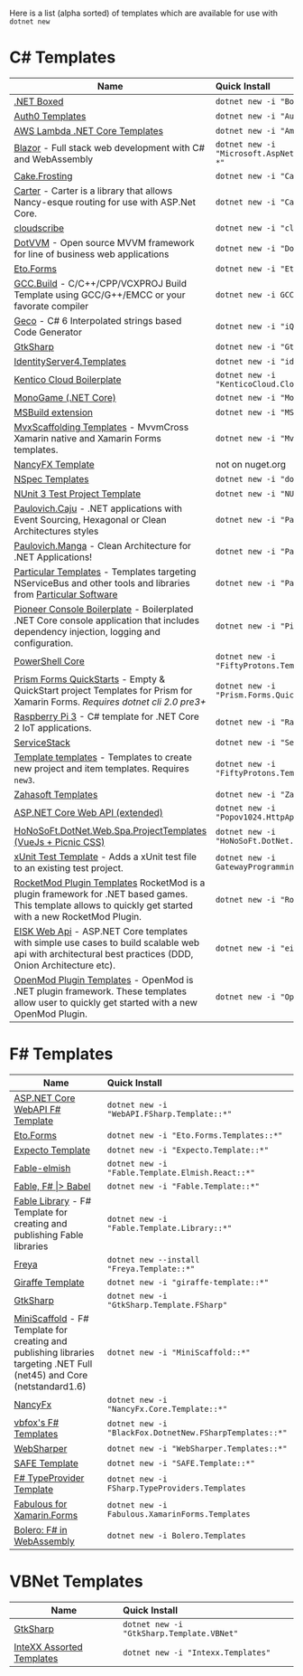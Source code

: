 Here is a list (alpha sorted) of templates which are available for use with `dotnet new`

# C# Templates


| Name     | Quick Install |
|----------|:--------------|
| [.NET Boxed](https://github.com/Dotnet-Boxed/Templates) | `dotnet new -i "Boxed.Templates::*"`|
| [Auth0 Templates](https://github.com/auth0-community/auth0-dotnet-templates) | `dotnet new -i "Auth0.Templates::*"` |
| [AWS Lambda .NET Core Templates](https://github.com/aws/aws-lambda-dotnet/tree/master/Blueprints) | `dotnet new -i "Amazon.Lambda.Templates::*"`|
| [Blazor](http://blazor.net) - Full stack web development with C# and WebAssembly | `dotnet new -i "Microsoft.AspNetCore.Blazor.Templates::3.0.0-*"`|
| [Cake.Frosting](https://github.com/cake-build/frosting) | `dotnet new -i "Cake.Frosting.Template::*"` |
| [Carter](https://github.com/CarterCommunity/Carter) - Carter is a library that allows Nancy-esque routing for use with ASP.Net Core. | `dotnet new -i "CarterTemplate::*"`|
| [cloudscribe](https://www.cloudscribe.com/docs/introduction) | `dotnet new -i "cloudscribe.templates::*"` |
| [DotVVM](https://github.com/riganti/dotvvm) - Open source MVVM framework for line of business web applications | `dotnet new -i "DotVVM.Templates::*"` |
| [Eto.Forms](https://github.com/picoe/Eto) | `dotnet new -i "Eto.Forms.Templates::*"` |
| [GCC.Build](https://github.com/roozbehid/dotnet-vcxproj) - C/C++/CPP/VCXPROJ Build Template using GCC/G++/EMCC or your favorate compiler | `dotnet new -i GCC.Build.Template` |
| [Geco](https://github.com/iQuarc/Geco) - C# 6 Interpolated strings based Code Generator | `dotnet new -i "iQuarc.Geco.CSharp::*"` |
| [GtkSharp](https://github.com/GtkSharp/GtkSharp) | `dotnet new -i "GtkSharp.Template.CSharp"` |
| [IdentityServer4.Templates](https://github.com/IdentityServer/IdentityServer4.Templates) | `dotnet new -i "identityserver4.templates::*"` |
| [Kentico Cloud Boilerplate](https://github.com/Kentico/cloud-boilerplate-net) | `dotnet new -i "KenticoCloud.CloudBoilerplateNet::*"` |
| [MonoGame (.NET Core)](https://github.com/MonoGame/MonoGame) | `dotnet new -i "MonoGame.Templates.CSharp"` |
| [MSBuild extension](https://github.com/tintoy/msbuild-extension-template) | `dotnet new -i "MSBuildExtensionTemplate::*"` |
| [MvxScaffolding Templates](https://github.com/Plac3hold3r/MvxScaffolding) - MvvmCross Xamarin native and Xamarin Forms templates. | `dotnet new -i "MvxScaffolding.Templates::*"` |
| [NancyFX Template](https://github.com/jchannon/NancyTemplate) | not on nuget.org |
| [NSpec Templates](https://github.com/nspec/DotNetNewNSpec) | `dotnet new -i "dotnet-new-nspec::*"` |
| [NUnit 3 Test Project Template](https://github.com/nunit/dotnet-new-nunit) | `dotnet new -i "NUnit3.DotNetNew.Template::*"` |
| [Paulovich.Caju](https://github.com/ivanpaulovich/dotnet-new-caju) - .NET applications with Event Sourcing, Hexagonal or Clean Architectures styles | `dotnet new -i "Paulovich.Caju::*"` |
| [Paulovich.Manga](https://github.com/ivanpaulovich/manga-clean-architecture) - Clean Architecture for .NET Applications! | `dotnet new -i "Paulovich.Manga::*"` |
| [Particular Templates](https://docs.particular.net/nservicebus/dotnet-templates) - Templates targeting NServiceBus and other tools and libraries from [Particular Software](https://particular.net/) | `dotnet new -i "ParticularTemplates::*"` |
| [Pioneer Console Boilerplate](https://github.com/PioneerCode/pioneer-console-boilerplate) - Boilerplated .NET Core console application that includes dependency injection, logging and configuration. | `dotnet new -i "Pioneer.Console.Boilerplate::*"` |
| [PowerShell Core](https://github.com/tintoy/ps-core-module-template) | `dotnet new -i "FiftyProtons.Templates.PSCore::*"` |
| [Prism Forms QuickStarts](https://github.com/dansiegel/Prism-Templates) - Empty &amp; QuickStart project Templates for Prism for Xamarin Forms. *Requires dotnet cli 2.0 pre3+* | `dotnet new -i "Prism.Forms.QuickstartTemplates::*"` |
| [Raspberry Pi 3](https://github.com/jeremylindsayni/RaspberryPiTemplate) - C# template for .NET Core 2 IoT applications. | `dotnet new -i "RaspberryPi.Template::*"` |
| [ServiceStack](https://github.com/NetCoreApps/templates) | `dotnet new -i "ServiceStack.Core.Templates::*"` |
| [Template templates](https://github.com/tintoy/dotnet-template-templates) - Templates to create new project and item templates. Requires `new3`. | `dotnet new -i "FiftyProtons.Templates.DotNetNew::*"` |
| [Zahasoft Templates](https://github.com/zahasoft/skele) | `dotnet new -i "Zahasoft.Skele::*"` |
| [ASP.NET Core Web API (extended)](https://github.com/popov1024/httpapi-template-sharp) | `dotnet new -i "Popov1024.HttpApi.Template.CSharp::*"` |
| [HoNoSoFt.DotNet.Web.Spa.ProjectTemplates (VueJs + Picnic CSS)](https://github.com/Nordes/HoNoSoFt.DotNet.Web.Spa.ProjectTemplates) | `dotnet new -i "HoNoSoFt.DotNet.Web.Spa.ProjectTemplates::*"` |
| [xUnit Test Template](https://github.com/gatewayprogrammingschool/xUnit.Template) - Adds a xUnit test file to an existing test project. | `dotnet new -i GatewayProgrammingSchool.xUnit.CSharp`|
[RocketMod Plugin Templates](https://github.com/RocketMod/Rocket.Templates) RocketMod is a plugin framework for .NET based games. This template allows to quickly get started with a new RocketMod Plugin.| `dotnet new -i "Rocket.Templates::*"` |
| [EISK Web Api](https://github.com/eisk/eisk.webapi) - ASP.NET Core templates with simple use cases to build scalable web api with architectural best practices (DDD, Onion Architecture etc). | `dotnet new -i "eisk.webapi::*"` |
|[OpenMod Plugin Templates](https://github.com/openmod/openmod/tree/master/templates) - OpenMod is .NET plugin framework. These templates allow user to quickly get started with a new OpenMod Plugin.| `dotnet new -i "OpenMod.Templates::*"` |

# F# Templates

| Name     | Quick Install |
|----------|:--------------|
| [ASP.NET Core WebAPI F# Template](https://github.com/MNie/FSharpNetCoreWebApiTemplate) | `dotnet new -i "WebAPI.FSharp.Template::*"` |
| [Eto.Forms](https://github.com/picoe/Eto) | `dotnet new -i "Eto.Forms.Templates::*"` |
| [Expecto Template](https://github.com/MNie/Expecto.Template) | `dotnet new -i "Expecto.Template::*"`|
| [Fable-elmish](https://github.com/fable-compiler/fable-elmish) | `dotnet new -i "Fable.Template.Elmish.React::*"` |
| [Fable, F# \|> Babel](http://fable.io) | `dotnet new -i "Fable.Template::*"` |
| [Fable Library](https://github.com/TheAngryByrd/Fable.Template.Library) - F# Template for creating and publishing Fable libraries | `dotnet new -i "Fable.Template.Library::*"` |
| [Freya](https://freya.io) | `dotnet new --install "Freya.Template::*"` |
| [Giraffe Template](https://github.com/giraffe-fsharp/giraffe-template) | `dotnet new -i "giraffe-template::*"` |
| [GtkSharp](https://github.com/GtkSharp/GtkSharp) | `dotnet new -i "GtkSharp.Template.FSharp"` |
| [MiniScaffold](https://github.com/TheAngryByrd/MiniScaffold) - F# Template for creating and publishing libraries targeting .NET Full (net45) and Core (netstandard1.6) | `dotnet new -i "MiniScaffold::*"` |
| [NancyFx](https://github.com/MNie/NancyFxCore)| `dotnet new -i "NancyFx.Core.Template::*"`|
| [vbfox's F# Templates](https://github.com/vbfox/FSharpTemplates)| `dotnet new -i "BlackFox.DotnetNew.FSharpTemplates::*"`|
| [WebSharper](https://github.com/dotnet-websharper/core)| `dotnet new -i "WebSharper.Templates::*"`
| [SAFE Template](https://safe-stack.github.io/)| `dotnet new -i "SAFE.Template::*"`|
| [F# TypeProvider Template](https://github.com/fsprojects/FSharp.TypeProviders.SDK#the-f-type-provider-sdk)| `dotnet new -i FSharp.TypeProviders.Templates`|
| [Fabulous for Xamarin.Forms](https://github.com/fsprojects/Fabulous/tree/master/Fabulous.XamarinForms)| `dotnet new -i Fabulous.XamarinForms.Templates`|
| [Bolero: F# in WebAssembly](https://fsbolero.io/)| `dotnet new -i Bolero.Templates`|

# VBNet Templates

| Name     | Quick Install |
|----------|:--------------|
| [GtkSharp](https://github.com/GtkSharp/GtkSharp) | `dotnet new -i "GtkSharp.Template.VBNet"` |
| [InteXX Assorted Templates](https://github.com/InteXX/Templates) | `dotnet new -i "Intexx.Templates"` |